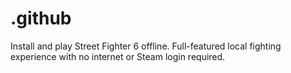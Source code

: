 # .github
Install and play Street Fighter 6 offline. Full-featured local fighting experience with no internet or Steam login required.

